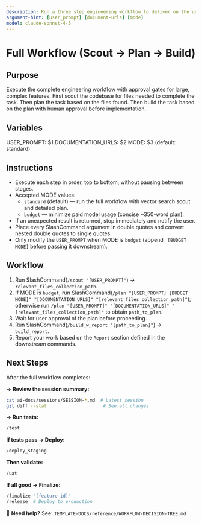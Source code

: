 ```yaml
---
description: Run a three step engineering workflow to deliver on the user_prompt
argument-hint: [user_prompt] [document-urls] [mode]
model: claude-sonnet-4-5
---
```


# Full Workflow (Scout → Plan → Build)

## Purpose
Execute the complete engineering workflow with approval gates for large, complex features.
First scout the codebase for files needed to complete the task.
Then plan the task based on the files found.
Then build the task based on the plan with human approval before implementation.

## Variables
USER_PROMPT: $1
DOCUMENTATION_URLS: $2
MODE: $3 (default: standard)

## Instructions
- Execute each step in order, top to bottom, without pausing between stages.
- Accepted MODE values:
  - `standard` (default) — run the full workflow with vector search scout and detailed plan.
  - `budget` — minimize paid model usage (concise ~350-word plan).
- If an unexpected result is returned, stop immediately and notify the user.
- Place every SlashCommand argument in double quotes and convert nested double quotes to single quotes.
- Only modify the `USER_PROMPT` when MODE is `budget` (append ` [BUDGET MODE]` before passing it downstream).

## Workflow
1. Run SlashCommand(`/scout "[USER_PROMPT]"`) -> `relevant_files_collection_path`.
2. If MODE is `budget`, run SlashCommand(`/plan "[USER_PROMPT] [BUDGET MODE]" "[DOCUMENTATION_URLS]" "[relevant_files_collection_path]"`); otherwise run `/plan "[USER_PROMPT]" "[DOCUMENTATION_URLS]" "[relevant_files_collection_path]"` to obtain `path_to_plan`.
3. Wait for user approval of the plan before proceeding.
4. Run SlashCommand(`/build_w_report "[path_to_plan]"`) -> `build_report`.
5. Report your work based on the `Report` section defined in the downstream commands.

## Next Steps
After the full workflow completes:

**→ Review the session summary:**
```bash
cat ai-docs/sessions/SESSION-*.md  # Latest session
git diff --stat                     # See all changes
```

**→ Run tests:**
```bash
/test
```

**If tests pass → Deploy:**
```bash
/deploy_staging
```

**Then validate:**
```bash
/uat
```

**If all good → Finalize:**
```bash
/finalize "[feature-id]"
/release  # Deploy to production
```

📖 **Need help?** See: `TEMPLATE-DOCS/reference/WORKFLOW-DECISION-TREE.md`
